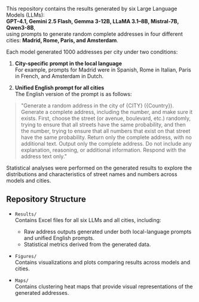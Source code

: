 This repository contains the results generated by six Large Language Models (LLMs):  
**GPT-4.1, Gemini 2.5 Flash, Gemma 3-12B, LLaMA 3.1–8B, Mistral-7B, Qwen3-8B**,  
using prompts to generate random complete addresses in four different cities: **Madrid, Rome, Paris, and Amsterdam**.

Each model generated 1000 addresses per city under two conditions:

1. **City-specific prompt in the local language**  
   For example, prompts for Madrid were in Spanish, Rome in Italian, Paris in French, and Amsterdam in Dutch.

2. **Unified English prompt for all cities**  
   The English version of the prompt is as follows:

> "Generate a random address in the city of {CITY} ({Country}). Generate a complete address, including the number, and make sure it exists. First, choose the street (or avenue, boulevard, etc.) randomly, trying to ensure that all streets have the same probability, and then the number, trying to ensure that all numbers that exist on that street have the same probability. Return only the complete address, with no additional text. Output only the complete address. Do not include any explanation, reasoning, or additional information. Respond with the address text only."

Statistical analyses were performed on the generated results to explore the distributions and characteristics of street names and numbers across models and cities.

## Repository Structure

- `Results/`  
  Contains Excel files for all six LLMs and all cities, including:  
  - Raw address outputs generated under both local-language prompts and unified English prompts.  
  - Statistical metrics derived from the generated data.

- `Figures/`  
  Contains visualizations and plots comparing results across models and cities.

- `Maps/`  
  Contains clustering heat maps that provide visual representations of the generated addresses.
